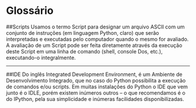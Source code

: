 # Glossário


##Scripts
Usamos o termo Script para designar um arquivo ASCII com um conjunto de instruções (em linguagem Python, claro) que serão interpretadas e executadas pelo computador quando o mesmo for avaliado. A avaliação de um Script pode ser feita diretamente através da execução deste Script em uma linha de comando (shell, console Dos, etc.), executando-o integralmente.

***

##IDE
Do inglês Integrated Development Environment, é um Ambiente de Desenvolvimento Integrado, que no caso do Python possibilita a execução de comandos e/ou scripts. Em muitas instalações do Python o IDE que vem junto é o IDLE, porém existem inúmeros outros – o que recomendamos é o do IPython, pela sua simplicidade e inúmeras facilidades disponibilizadas.